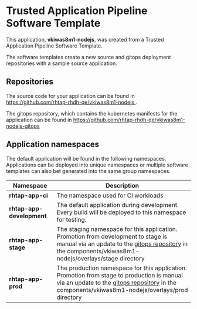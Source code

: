 # Trusted Application Pipeline Software Template

This application, **vkiwas8m1-nodejs**, was created from a Trusted Application Pipeline Software Template.

The software templates create a new source and gitops deployment repositories with a sample source application. 

## Repositories

The source code for your application can be found in [https://github.com/rhtap-rhdh-qe/vkiwas8m1-nodejs ](https://github.com/rhtap-rhdh-qe/vkiwas8m1-nodejs ).
 
The gitops repository, which contains the kubernetes manifests for the application can be found in 
[https://github.com/rhtap-rhdh-qe/vkiwas8m1-nodejs-gitops ](https://github.com/rhtap-rhdh-qe/vkiwas8m1-nodejs-gitops ) 

## Application namespaces 

The default application will be found in the following namespaces. Applications can be deployed into unique namespaces or multiple software templates can also bet generated into the same group namespaces.  

|  Namespace   |  Description   |  
| -------- | -------- |
| **rhtap-app-ci** | The namespace used for CI workloads |
| **rhtap-app-development** | The default application during development. Every build will be deployed to this namespace for testing. |
| **rhtap-app-stage** | The staging namespace for this application. Promotion from development to stage is manual via an update to the [gitops repository](https://github.com/rhtap-rhdh-qe/vkiwas8m1-nodejs-gitops ) in the components/vkiwas8m1-nodejs/overlays/stage directory |
| **rhtap-app-prod** | The production namespace for this application. Promotion from stage to production is manual via an update to the [gitops repository](https://github.com/rhtap-rhdh-qe/vkiwas8m1-nodejs-gitops ) in the components/vkiwas8m1-nodejs/overlays/prod directory |